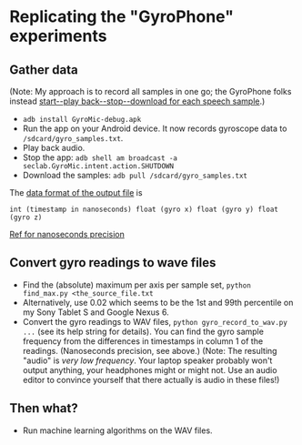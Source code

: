 # Replicating the "GyroPhone" experiments

## Gather data
(Note: My approach is to record all samples in one go; the GyroPhone folks 
instead [start--play back--stop--download for each speech sample](https://bitbucket.org/ymcrcat/gyrophone/src/aa816eec3d7a17d9e30ab7afa0d4b79ef0a7a82e/run_gyromic.py?at=master&fileviewer=file-view-default).)

* `adb install GyroMic-debug.apk`
* Run the app on your Android device. It now records gyroscope data to `/sdcard/gyro_samples.txt`.
* Play back audio.
* Stop the app: `adb shell am broadcast -a seclab.GyroMic.intent.action.SHUTDOWN`
* Download the samples: `adb pull /sdcard/gyro_samples.txt`

The [data format of the output file](https://bitbucket.org/ymcrcat/gyrophone/src/aa816eec3d7a17d9e30ab7afa0d4b79ef0a7a82e/App/src/seclab/GyroMic/GyroMic.java?at=master&fileviewer=file-view-default#GyroMic.java-130) is

```
int (timestamp in nanoseconds) float (gyro x) float (gyro y) float (gyro z)
```

[Ref for nanoseconds precision](https://developer.android.com/reference/android/hardware/SensorEvent.html#timestamp)


## Convert gyro readings to wave files
* Find the (absolute) maximum per axis per sample set,
  `python find_max.py <the_source_file.txt`
* Alternatively, use 0.02 which seems to be the 1st and 99th percentile 
  on my Sony Tablet S and Google Nexus 6.
* Convert the gyro readings to WAV files,
  `python gyro_record_to_wav.py ...` (see its help string for details). 
  You can find the gyro sample frequency from the differences in timestamps 
  in column 1 of the readings. (Nanoseconds precision, see above.)
  (Note: The resulting "audio" is *very low frequency*. Your laptop speaker 
  probably won't output anything, your headphones might or might not. 
  Use an audio editor to convince yourself that there actually is audio 
  in these files!)


## Then what?
* Run machine learning algorithms on the WAV files.

